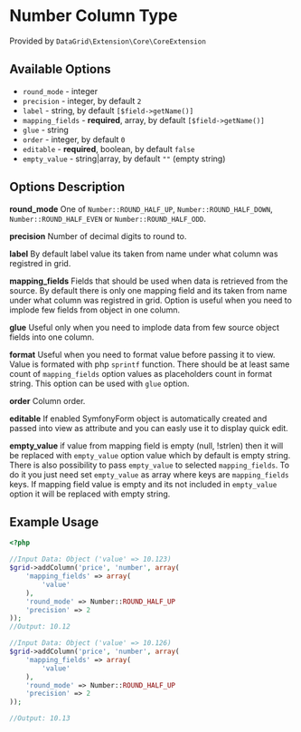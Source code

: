 # Number Column Type #

Provided by ``DataGrid\Extension\Core\CoreExtension``

## Available Options ##

* ``round_mode`` - integer
* ``precision`` - integer, by default ``2``
* ``label`` - string, by default ``[$field->getName()]``
* ``mapping_fields`` - **required**, array, by default ``[$field->getName()]``
* ``glue`` - string
* ``order`` - integer, by default ``0``
* ``editable`` - **required**, boolean, by default ``false``
* ``empty_value`` - string|array, by default ``""`` (empty string)

## Options Description ##

**round_mode** One of ``Number::ROUND_HALF_UP``, ``Number::ROUND_HALF_DOWN``, ``Number::ROUND_HALF_EVEN`` or ``Number::ROUND_HALF_ODD``.

**precision** Number of decimal digits to round to.

**label** By default label value its taken from name under what column was registred in grid.

**mapping_fields** Fields that should be used when data is retrieved from the source. By default there is only one mapping
field and its taken from name under what column was registred in grid.
Option is useful when you need to implode few fields from object in one column.

**glue** Useful only when you need to implode data from few source object fields into one column.

**format** Useful when you need to format value before passing it to view. Value is formated with php ``sprintf`` function. There should be at least same count of ``mapping_fields`` option
values as placeholders count in format string. This option can be used with ``glue`` option.

**order** Column order.

**editable** If enabled SymfonyForm object is automatically created and passed into view as attribute and you can easly use it to display quick edit.

**empty_value** if value from mapping field is empty (null, !strlen) then it will be replaced with ``empty_value`` option value which by default is empty string. There is also possibility to pass ``empty_value`` to selected ``mapping_fields``.
To do it you just need set ``empty_value`` as array where keys are ``mapping_fields`` keys. If mapping field value is empty and its not included in ``empty_value`` option it will be replaced with empty string.


## Example Usage ##

``` php
<?php

//Input Data: Object ('value' => 10.123)
$grid->addColumn('price', 'number', array(
    'mapping_fields' => array(
        'value'
    ),
    'round_mode' => Number::ROUND_HALF_UP
    'precision' => 2
));
//Output: 10.12

//Input Data: Object ('value' => 10.126)
$grid->addColumn('price', 'number', array(
    'mapping_fields' => array(
        'value'
    ),
    'round_mode' => Number::ROUND_HALF_UP
    'precision' => 2
));

//Output: 10.13
```
